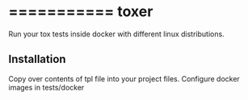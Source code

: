 ===========
toxer
===========

Run your tox tests inside docker with different linux distributions.


Installation
---------------------

Copy over contents of tpl file into your project files.
Configure docker images in tests/docker
